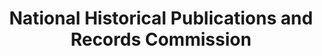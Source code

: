 ---
layout: repo
title: "National Historical Publications and Records Commission"
id: 24575
permalink: repos/24575/
---